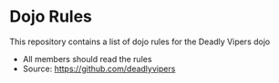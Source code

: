 Dojo Rules
==========

This repository contains a list of dojo rules for the Deadly Vipers dojo

* All members should read the rules
* Source: https://github.com/deadlyvipers
